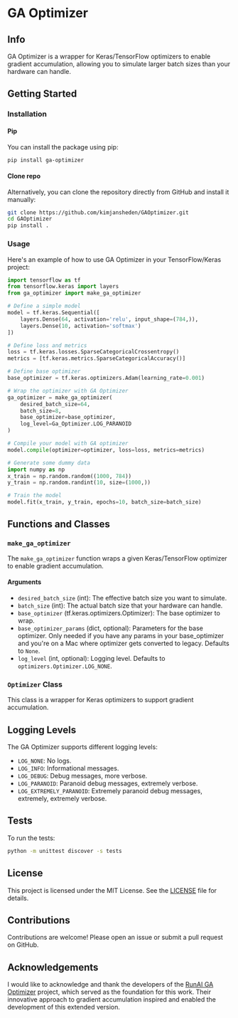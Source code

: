 # GA Optimizer

## Info

GA Optimizer is a wrapper for Keras/TensorFlow optimizers to enable gradient accumulation, allowing you to simulate larger batch sizes than your hardware can handle.

## Getting Started

### Installation
#### Pip
You can install the package using pip:

```bash
pip install ga-optimizer
```

#### Clone repo

Alternatively, you can clone the repository directly from GitHub and install it manually:

```bash
git clone https://github.com/kimjansheden/GAOptimizer.git
cd GAOptimizer
pip install .
```

### Usage
Here's an example of how to use GA Optimizer in your TensorFlow/Keras project:

```python
import tensorflow as tf
from tensorflow.keras import layers
from ga_optimizer import make_ga_optimizer

# Define a simple model
model = tf.keras.Sequential([
    layers.Dense(64, activation='relu', input_shape=(784,)),
    layers.Dense(10, activation='softmax')
])

# Define loss and metrics
loss = tf.keras.losses.SparseCategoricalCrossentropy()
metrics = [tf.keras.metrics.SparseCategoricalAccuracy()]

# Define base optimizer
base_optimizer = tf.keras.optimizers.Adam(learning_rate=0.001)

# Wrap the optimizer with GA Optimizer
ga_optimizer = make_ga_optimizer(
    desired_batch_size=64,
    batch_size=8,
    base_optimizer=base_optimizer,
    log_level=Ga_Optimizer.LOG_PARANOID
)

# Compile your model with GA optimizer
model.compile(optimizer=optimizer, loss=loss, metrics=metrics)

# Generate some dummy data
import numpy as np
x_train = np.random.random((1000, 784))
y_train = np.random.randint(10, size=(1000,))

# Train the model
model.fit(x_train, y_train, epochs=10, batch_size=batch_size)
```

## Functions and Classes

### `make_ga_optimizer`

The `make_ga_optimizer` function wraps a given Keras/TensorFlow optimizer to enable gradient accumulation.

#### Arguments

- `desired_batch_size` (int): The effective batch size you want to simulate.
- `batch_size` (int): The actual batch size that your hardware can handle.
- `base_optimizer` (tf.keras.optimizers.Optimizer): The base optimizer to wrap.
- `base_optimizer_params` (dict, optional): Parameters for the base optimizer. Only needed if you have any params in your base_optimizer and you're on a Mac where optimizer gets converted to legacy. Defaults to `None`.
- `log_level` (int, optional): Logging level. Defaults to `optimizers.Optimizer.LOG_NONE`.

### `Optimizer` Class

This class is a wrapper for Keras optimizers to support gradient accumulation.

## Logging Levels

The GA Optimizer supports different logging levels:

- `LOG_NONE`: No logs.
- `LOG_INFO`: Informational messages.
- `LOG_DEBUG`: Debug messages, more verbose.
- `LOG_PARANOID`: Paranoid debug messages, extremely verbose.
- `LOG_EXTREMELY_PARANOID`: Extremely paranoid debug messages, extremely, extremely verbose.

## Tests
To run the tests:
```sh
python -m unittest discover -s tests
```

## License

This project is licensed under the MIT License. See the [LICENSE](LICENSE) file for details.

## Contributions

Contributions are welcome! Please open an issue or submit a pull request on GitHub.

## Acknowledgements

I would like to acknowledge and thank the developers of the [RunAI GA Optimizer](https://github.com/bamps53/runai/tree/master/runai/ga) project, which served as the foundation for this work. Their innovative approach to gradient accumulation inspired and enabled the development of this extended version. 